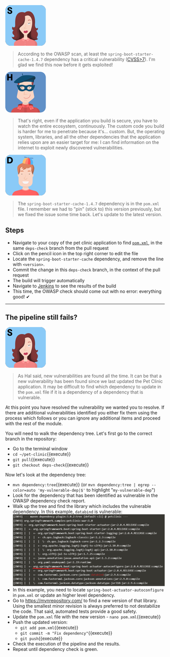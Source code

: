 ![Selma](../../assets/yellow-belt-devops-dojo/shift-security-left/selma.png)

> According to the OWASP scan, at least the `spring-boot-starter-cache-1.4.7` dependency has a critical vulnerability ([CVSS>7](https://www.cvedetails.com/)). 
> I'm glad we find this now before it gets exploited!

![Hal](../../assets/yellow-belt-devops-dojo/shift-security-left/hal.png)

> That's right, even if the application you build is secure, you have to watch the entire ecosystem, continuously. 
> The custom code you build is harder for me to penetrate because it's... custom. 
> But, the operating system, libraries, and all the other dependencies that the application relies upon are an easier target for me: 
> I can find information on the internet to exploit newly discovered vulnerabilities.

![Dan](../../assets/yellow-belt-devops-dojo/shift-security-left/dan.png)

> The `spring-boot-starter-cache-1.4.7` dependency is in the `pom.xml` file. 
> I remember we had to "pin" (stick to) this version previously, but we fixed the issue some time back. 
> Let's update to the latest version.


## Steps

* Navigate to your copy of the pet clinic application to find  [`pom.xml`](https://[[HOST_SUBDOMAIN]]-9876-[[KATACODA_HOST]].environments.katacoda.com/#pomfilebranch), in the same `deps-check` branch from the pull request
* Click on the pencil icon in the top right corner to edit the file
* Locate the `spring-boot-starter-cache` dependency, and remove the line with `<version>`.
* Commit the change in this `deps-check` branch, in the context of the pull request
* The build will trigger automatically
* Navigate to [Jenkins](https://[[HOST_SUBDOMAIN]]-8080-[[KATACODA_HOST]].environments.katacoda.com/blue/organizations/jenkins/pet-clinic/activity) to see the results of the build
* This time, the OWASP check should come out with no error: everything good! ✔

---
## The pipeline still fails?

![Selma](../../assets/yellow-belt-devops-dojo/shift-security-left/selma.png)

> As Hal said, new vulnerabilities are found all the time. It can be that a 
> new vulnerability has been found since we last updated the Pet Clinic 
> application. It may be difficult to find which dependency to update in the `pom.xml` file
> if it is a dependency of a dependency that is vulnerable.

At this point you have resolved the vulnerability we wanted you to resolve. 
If there are additional vulnerabilities identified you either fix them using 
the process which follows or you can ignore any additional items and proceed 
with the rest of the module.

You will need to walk the dependency tree. Let's first go to the correct branch in the repository:
* Go to the terminal window
* `cd ~/pet-clinic`{{execute}}
* `git pull`{{execute}}
* `git checkout deps-check`{{execute}}

Now let's look at the dependency tree:
* `mvn dependency:tree`{{execute}} (or `mvn dependency:tree | egrep --color=auto 'my-vulnerable-dep|$'` to highlight "`my-vulnerable-dep`")
* Look for the dependency that has been identified as vulnerable in the OWASP dependency check report.
* Walk up the tree and find the library which includes the vulnerable dependency. In this example, `databind` is vulnerable:
![](../../assets/yellow-belt-devops-dojo/shift-security-left/mvn-tree.png)
* In this example, you need to locate `spring-boot-actuator-autoconfigure` in `pom.xml` or update an higher level dependency.
* Go to https://mvnrepository.com/ to find a new version of that library. Using the smallest minor revision is always preferred to not destabilize the code. That said, automated tests provide a good safety.
* Update the `pom.xml` file with the new version - `nano pom.xml`{{execute}}
* Push the updated version:
  * `git add pom.xml`{{execute}}
  * `git commit -m "Fix dependency"`{{execute}}
  * `git push`{{execute}}
* Check the execution of the pipeline and the results.
* Repeat until dependency check is green.
